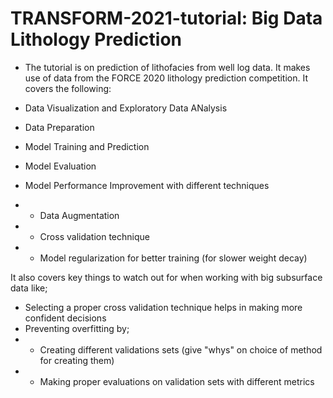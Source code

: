 # TRANSFORM-2021-tutorial: Big Data Lithology Prediction

* The tutorial is on prediction of lithofacies from well log data. It makes use of data from the FORCE 2020 lithology prediction competition.
It covers the following:

* Data Visualization and Exploratory Data ANalysis
* Data Preparation
* Model Training and Prediction
* Model Evaluation
* Model Performance Improvement with different techniques
* * Data Augmentation
* * Cross validation technique
* * Model regularization for better training (for slower weight decay)

It also covers key things to watch out for when working with big subsurface data  like;

* Selecting a proper cross validation technique helps in making more confident decisions
* Preventing overfitting by;
* * Creating different validations sets (give "whys" on choice of method for creating them)
* * Making proper evaluations on validation sets with different metrics